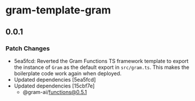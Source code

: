 # gram-template-gram

## 0.0.1

### Patch Changes

- 5ea5fcd: Reverted the Gram Functions TS framework template to export the instance of
  `Gram` as the default export in `src/gram.ts`. This makes the boilerplate code
  work again when deployed.
- Updated dependencies [5ea5fcd]
- Updated dependencies [15cbf7e]
  - @gram-ai/functions@0.5.1
